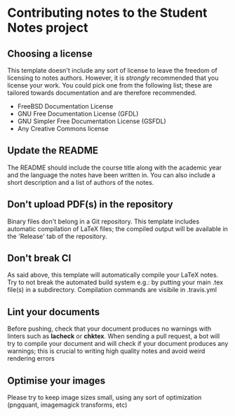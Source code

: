 # Contributing notes to the Student Notes project
## Choosing a license
This template doesn't include any sort of license to leave the freedom of licensing to notes authors.
However, it is *strongly* recommended that you license your work.
You could pick one from the following list; these are tailored towards documentation and are therefore recommended.
- FreeBSD Documentation License
- GNU Free Documentation License (GFDL)
- GNU Simpler Free Documentation License (GSFDL)
- Any Creative Commons license

## Update the README
The README should include the course title along with the academic year and the language the notes have been written in.
You can also include a short description and a list of authors of the notes.

## Don't upload PDF(s) in the repository
Binary files don't belong in a Git repository.
This template includes automatic compilation of LaTeX files; the compiled output will be available in the 'Release' tab of the repository.

## Don't break CI
As said above, this template will automatically compile your LaTeX notes.
Try to not break the automated build system e.g.: by putting your main .tex file(s) in a subdirectory.
Compilation commands are visibile in .travis.yml

## Lint your documents
Before pushing, check that your document produces no warnings with linters such as **lacheck** or **chktex**.
When sending a pull request, a bot will try to compile your document and will check if your document produces any warnings; this is crucial to writing high quality notes and avoid weird rendering errors

## Optimise your images
Please try to keep image sizes small, using any sort of optimization (pngquant, imagemagick transforms, etc)

